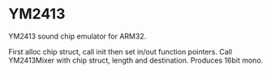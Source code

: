 # YM2413
YM2413 sound chip emulator for ARM32.

First alloc chip struct, call init then set in/out function pointers.
Call YM2413Mixer with chip struct, length and destination.
Produces 16bit mono.
